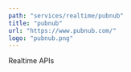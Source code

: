 ```yaml
---
path: "services/realtime/pubnub"
title: "pubnub"
url: "https://www.pubnub.com/"
logo: "pubnub.png"
---
```


Realtime APIs
